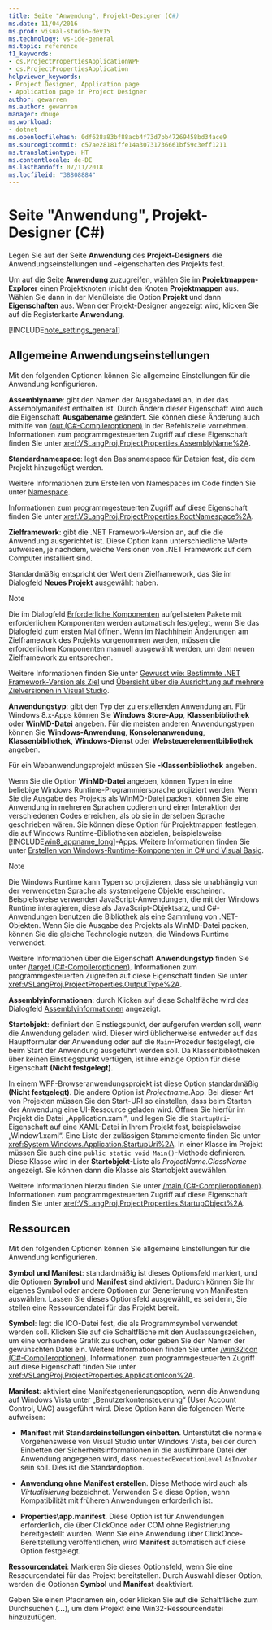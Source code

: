 ```yaml
---
title: Seite "Anwendung", Projekt-Designer (C#)
ms.date: 11/04/2016
ms.prod: visual-studio-dev15
ms.technology: vs-ide-general
ms.topic: reference
f1_keywords:
- cs.ProjectPropertiesApplicationWPF
- cs.ProjectPropertiesApplication
helpviewer_keywords:
- Project Designer, Application page
- Application page in Project Designer
author: gewarren
ms.author: gewarren
manager: douge
ms.workload:
- dotnet
ms.openlocfilehash: 0df628a83bf88acb4f73d7bb47269458bd34ace9
ms.sourcegitcommit: c57ae28181ffe14a30731736661bf59c3eff1211
ms.translationtype: HT
ms.contentlocale: de-DE
ms.lasthandoff: 07/11/2018
ms.locfileid: "38808884"
---
```

# <a name="application-page-project-designer-c"></a>Seite "Anwendung", Projekt-Designer (C#)

Legen Sie auf der Seite **Anwendung** des **Projekt-Designers** die Anwendungseinstellungen und -eigenschaften des Projekts fest.

Um auf die Seite **Anwendung** zuzugreifen, wählen Sie im **Projektmappen-Explorer** einen Projektknoten (nicht den Knoten **Projektmappen** aus. Wählen Sie dann in der Menüleiste die Option **Projekt** und dann **Eigenschaften** aus. Wenn der Projekt-Designer angezeigt wird, klicken Sie auf die Registerkarte **Anwendung**.

[!INCLUDE[note_settings_general](../../data-tools/includes/note_settings_general_md.md)]

## <a name="general-application-settings"></a>Allgemeine Anwendungseinstellungen
 Mit den folgenden Optionen können Sie allgemeine Einstellungen für die Anwendung konfigurieren.

 **Assemblyname**: gibt den Namen der Ausgabedatei an, in der das Assemblymanifest enthalten ist. Durch Ändern dieser Eigenschaft wird auch die Eigenschaft **Ausgabename** geändert. Sie können diese Änderung auch mithilfe von [/out (C#-Compileroptionen)](/dotnet/csharp/language-reference/compiler-options/out-compiler-option) in der Befehlszeile vornehmen. Informationen zum programmgesteuerten Zugriff auf diese Eigenschaft finden Sie unter <xref:VSLangProj.ProjectProperties.AssemblyName%2A>.

 **Standardnamespace**: legt den Basisnamespace für Dateien fest, die dem Projekt hinzugefügt werden.

 Weitere Informationen zum Erstellen von Namespaces im Code finden Sie unter [Namespace](/dotnet/csharp/language-reference/keywords/namespace).

 Informationen zum programmgesteuerten Zugriff auf diese Eigenschaft finden Sie unter <xref:VSLangProj.ProjectProperties.RootNamespace%2A>.

 **Zielframework**: gibt die .NET Framework-Version an, auf die die Anwendung ausgerichtet ist. Diese Option kann unterschiedliche Werte aufweisen, je nachdem, welche Versionen von .NET Framework auf dem Computer installiert sind.

 Standardmäßig entspricht der Wert dem Zielframework, das Sie im Dialogfeld **Neues Projekt** ausgewählt haben.

> [!NOTE]
> Die im Dialogfeld [Erforderliche Komponenten](../../ide/reference/prerequisites-dialog-box.md) aufgelisteten Pakete mit erforderlichen Komponenten werden automatisch festgelegt, wenn Sie das Dialogfeld zum ersten Mal öffnen. Wenn im Nachhinein Änderungen am Zielframework des Projekts vorgenommen werden, müssen die erforderlichen Komponenten manuell ausgewählt werden, um dem neuen Zielframework zu entsprechen.


 Weitere Informationen finden Sie unter [Gewusst wie: Bestimmte .NET Framework-Version als Ziel](../../ide/how-to-target-a-version-of-the-dotnet-framework.md) und [Übersicht über die Ausrichtung auf mehrere Zielversionen in Visual Studio](../../ide/visual-studio-multi-targeting-overview.md).

 **Anwendungstyp**: gibt den Typ der zu erstellenden Anwendung an. Für Windows 8.x-Apps können Sie **Windows Store-App**, **Klassenbibliothek** oder **WinMD-Datei** angeben. Für die meisten anderen Anwendungstypen können Sie **Windows-Anwendung**, **Konsolenanwendung**, **Klassenbibliothek**, **Windows-Dienst** oder **Websteuerelementbibliothek** angeben.

 Für ein Webanwendungsprojekt müssen Sie **-Klassenbibliothek** angeben.

 Wenn Sie die Option **WinMD-Datei** angeben, können Typen in eine beliebige Windows Runtime-Programmiersprache projiziert werden. Wenn Sie die Ausgabe des Projekts als WinMD-Datei packen, können Sie eine Anwendung in mehreren Sprachen codieren und einer Interaktion der verschiedenen Codes erreichen, als ob sie in derselben Sprache geschrieben wären. Sie können diese Option für Projektmappen festlegen, die auf Windows Runtime-Bibliotheken abzielen, beispielsweise [!INCLUDE[win8_appname_long](../../debugger/includes/win8_appname_long_md.md)]-Apps. Weitere Informationen finden Sie unter [Erstellen von Windows-Runtime-Komponenten in C# und Visual Basic](/windows/uwp/winrt-components/creating-windows-runtime-components-in-csharp-and-visual-basic).

> [!NOTE]
> Die Windows Runtime kann Typen so projizieren, dass sie unabhängig von der verwendeten Sprache als systemeigene Objekte erscheinen. Beispielsweise verwenden JavaScript-Anwendungen, die mit der Windows Runtime interagieren, diese als JavaScript-Objektsatz, und C#-Anwendungen benutzen die Bibliothek als eine Sammlung von .NET-Objekten. Wenn Sie die Ausgabe des Projekts als WinMD-Datei packen, können Sie die gleiche Technologie nutzen, die Windows Runtime verwendet.


 Weitere Informationen über die Eigenschaft **Anwendungstyp** finden Sie unter [/target (C#-Compileroptionen)](/dotnet/csharp/language-reference/compiler-options/target-compiler-option). Informationen zum programmgesteuerten Zugreifen auf diese Eigenschaft finden Sie unter <xref:VSLangProj.ProjectProperties.OutputType%2A>.

 **Assemblyinformationen**: durch Klicken auf diese Schaltfläche wird das Dialogfeld [Assemblyinformationen](../../ide/reference/assembly-information-dialog-box.md) angezeigt.

 **Startobjekt**: definiert den Einstiegspunkt, der aufgerufen werden soll, wenn die Anwendung geladen wird. Dieser wird üblicherweise entweder auf das Hauptformular der Anwendung oder auf die `Main`-Prozedur festgelegt, die beim Start der Anwendung ausgeführt werden soll. Da Klassenbibliotheken über keinen Einstiegspunkt verfügen, ist ihre einzige Option für diese Eigenschaft **(Nicht festgelegt)**.

 In einem WPF-Browseranwendungsprojekt ist diese Option standardmäßig **(Nicht festgelegt)**. Die andere Option ist *Projectname*.App. Bei dieser Art von Projekten müssen Sie den Start-URI so einstellen, dass beim Starten der Anwendung eine UI-Ressource geladen wird. Öffnen Sie hierfür im Projekt die Datei „Application.xaml“, und legen Sie die `StartupUri`-Eigenschaft auf eine XAML-Datei in Ihrem Projekt fest, beispielsweise „Window1.xaml“. Eine Liste der zulässigen Stammelemente finden Sie unter <xref:System.Windows.Application.StartupUri%2A>. In einer Klasse im Projekt müssen Sie auch eine `public static void Main()`-Methode definieren. Diese Klasse wird in der **Startobjekt**-Liste als *ProjectName.ClassName* angezeigt. Sie können dann die Klasse als Startobjekt auswählen.

 Weitere Informationen hierzu finden Sie unter [/main (C#-Compileroptionen)](/dotnet/csharp/language-reference/compiler-options/main-compiler-option). Informationen zum programmgesteuerten Zugriff auf diese Eigenschaft finden Sie unter <xref:VSLangProj.ProjectProperties.StartupObject%2A>.

## <a name="resources"></a>Ressourcen
 Mit den folgenden Optionen können Sie allgemeine Einstellungen für die Anwendung konfigurieren.

 **Symbol und Manifest**: standardmäßig ist dieses Optionsfeld markiert, und die Optionen **Symbol** und **Manifest** sind aktiviert. Dadurch können Sie Ihr eigenes Symbol oder andere Optionen zur Generierung von Manifesten auswählen. Lassen Sie dieses Optionsfeld ausgewählt, es sei denn, Sie stellen eine Ressourcendatei für das Projekt bereit.

 **Symbol**: legt die ICO-Datei fest, die als Programmsymbol verwendet werden soll. Klicken Sie auf die Schaltfläche mit den Auslassungszeichen, um eine vorhandene Grafik zu suchen, oder geben Sie den Namen der gewünschten Datei ein. Weitere Informationen finden Sie unter [/win32icon (C#-Compileroptionen)](/dotnet/csharp/language-reference/compiler-options/win32icon-compiler-option). Informationen zum programmgesteuerten Zugriff auf diese Eigenschaft finden Sie unter <xref:VSLangProj.ProjectProperties.ApplicationIcon%2A>.

 **Manifest**: aktiviert eine Manifestgenerierungsoption, wenn die Anwendung auf Windows Vista unter „Benutzerkontensteuerung“ (User Account Control, UAC) ausgeführt wird. Diese Option kann die folgenden Werte aufweisen:

-   **Manifest mit Standardeinstellungen einbetten**. Unterstützt die normale Vorgehensweise von Visual Studio unter Windows Vista, bei der durch Einbetten der Sicherheitsinformationen in die ausführbare Datei der Anwendung angegeben wird, dass `requestedExecutionLevel` `AsInvoker` sein soll. Dies ist die Standardoption.

-   **Anwendung ohne Manifest erstellen**. Diese Methode wird auch als *Virtualisierung* bezeichnet. Verwenden Sie diese Option, wenn Kompatibilität mit früheren Anwendungen erforderlich ist.

-   **Properties\app.manifest**. Diese Option ist für Anwendungen erforderlich, die über ClickOnce oder COM ohne Registrierung bereitgestellt wurden. Wenn Sie eine Anwendung über ClickOnce-Bereitstellung veröffentlichen, wird **Manifest** automatisch auf diese Option festgelegt.

**Ressourcendatei**: Markieren Sie dieses Optionsfeld, wenn Sie eine Ressourcendatei für das Projekt bereitstellen. Durch Auswahl dieser Option, werden die Optionen **Symbol** und **Manifest** deaktiviert.

Geben Sie einen Pfadnamen ein, oder klicken Sie auf die Schaltfläche zum Durchsuchen (**...**), um dem Projekt eine Win32-Ressourcendatei hinzuzufügen.